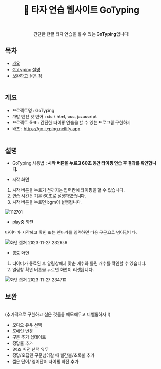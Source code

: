 <h1 align="center">👻 타자 연습 웹사이트 GoTyping</h1><br>

<p align="center">
 간단한 한글 타자 연습을 할 수 있는 <strong>GoTyping</strong>입니다!
</p>

## 목차
- [개요](#개요)
- [GoTyping 설명](#설명)
- [보완하고 싶은 점](#보완)
<br><br>
## 개요
- 프로젝트명 : GoTyping
- 개발 엔진 및 언어 : sts / html, css, javascript
- 프로젝트 목표 : 간단한 타이핑 연습을 할 수 있는 프로그램 구현하기
- 배포 : https://go-typing.netlify.app
<br><br>
## 설명

- GoTyping 사용법 : <strong>시작 버튼을 누르고 60초 동안 타이핑 연습 후 결과를 확인합니다.</strong>

- 시작 화면<br>
 1. 시작 버튼을 누르기 전까지는 입력칸에 타이핑을 할 수 없습니다.
 2. 연습 시간은 기본 60초로 설정하였습니다.
 3. 시작 버튼을 누르면 bgm이 실행됩니다.

![112701](https://github.com/hhhyeon97/GoTyping/assets/148893126/e9072745-ff6e-4ebd-b91a-4e68d13894ff)

- play중 화면<br>

 타이머가 시작되고 확인 또는 엔터키를 입력하면 다음 구문으로 넘어갑니다.

![화면 캡처 2023-11-27 232636](https://github.com/hhhyeon97/GoTyping/assets/148893126/fe0fa2a0-f751-4a94-9b40-fc3e926e066e)

- 종료 화면<br>
1. 타이머가 종료된 후 알림창에서 맟춘 개수와 틀린 개수를 확인할 수 있습니다.
2. 알림창 확인 버튼을 누르면 화면이 리셋됩니다.

![화면 캡처 2023-11-27 234710](https://github.com/hhhyeon97/GoTyping/assets/148893126/c2fa0ae3-d3ab-4204-9135-5010d01a28ed)

## 보완
<br>
(추가적으로 구현하고 싶은 것들을 메모해두고 디벨롭하자 !)

- 오디오 유무 선택
- 도메인 변경
- 구문 추가 업데이트
- 정답률 추가
- 30초 버전 선택 유무
- 정답/오답인 구문넘어갈 때 빨간불/초록불 추가
- 짧은 단어/ 영어단어 타이핑 버전 추가










